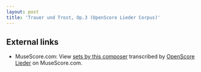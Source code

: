 ```yaml
---
layout: post
title: 'Trauer und Trost, Op.3 (OpenScore Lieder Corpus)'
---
```


## External links

- MuseScore.com: View [sets by this composer] transcribed by [OpenScore Lieder] on MuseScore.com.

[sets by this composer]: https://musescore.com/openscore-lieder-corpus/sets/5043619
[OpenScore Lieder]: https://musescore.com/openscore-lieder-corpus

